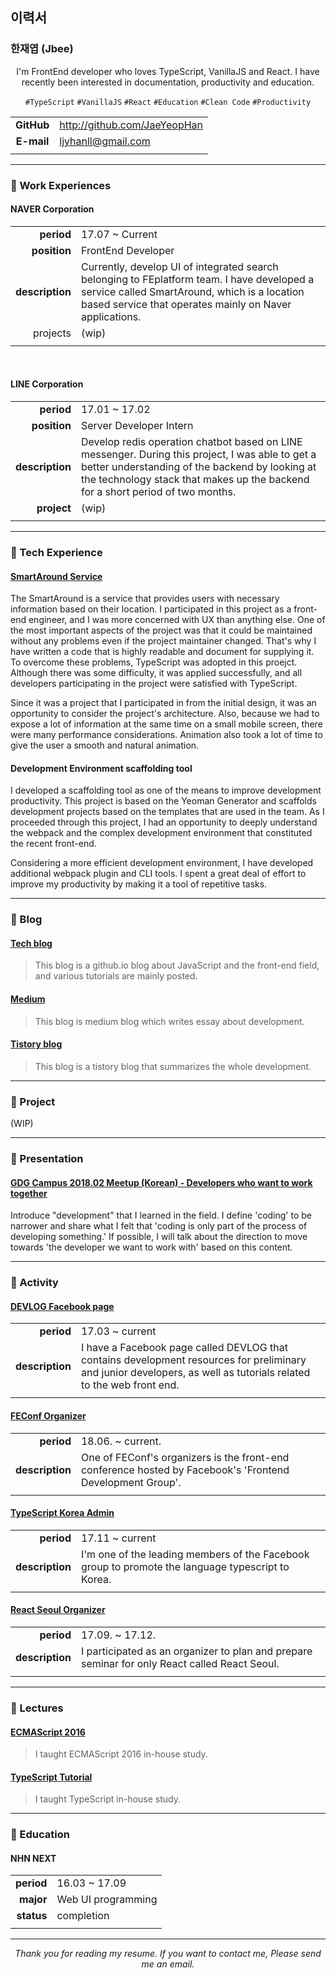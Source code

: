 ## 이력서

### 한재엽 (Jbee)

<div align="center">

I'm FrontEnd developer who loves TypeScript, VanillaJS and React. I have recently been interested in documentation, productivity and education.

`#TypeScript` `#VanillaJS` `#React` `#Education` `#Clean Code` `#Productivity`

</div>

|            |                              |
| :--------: | ---------------------------- |
| **GitHub** | http://github.com/JaeYeopHan |
| **E-mail** | ljyhanll@gmail.com           |
|            |                              |

---

### :lemon: Work Experiences

#### NAVER Corporation

|                 |                                                                                                                                                                                                       |
| --------------: | ----------------------------------------------------------------------------------------------------------------------------------------------------------------------------------------------------- |
| **period**      | 17.07 ~ Current                                                                                                                                                                                       |
| **position**    | FrontEnd Developer                                                                                                                                                                                    |
| **description** | Currently, develop UI of integrated search belonging to FEplatform team. I have developed a service called SmartAround, which is a location based service that operates mainly on Naver applications. |
| projects        | (wip)                                                                                                                                                                                                 |
|                 |                                                                                                                                                                                                       |

<br/>

#### LINE Corporation

|                 |                                                                                                                                                                                                                                      |
| --------------: | ------------------------------------------------------------------------------------------------------------------------------------------------------------------------------------------------------------------------------------ |
| **period**      | 17.01 ~ 17.02                                                                                                                                                                                                                        |
| **position**    | Server Developer Intern                                                                                                                                                                                                              |
| **description** | Develop redis operation chatbot based on LINE messenger. During this project, I was able to get a better understanding of the backend by looking at the technology stack that makes up the backend for a short period of two months. |
| **project**     | (wip)                                                                                                                                                                                                                                |
|                 |                                                                                                                                                                                                                                      |

---

### :banana: Tech Experience

#### [SmartAround Service](https://s.search.naver.com/p/around/search.naver)

The SmartAround is a service that provides users with necessary information based on their location. I participated in this project as a front-end engineer, and I was more concerned with UX than anything else. One of the most important aspects of the project was that it could be maintained without any problems even if the project maintainer changed. That's why I have written a code that is highly readable and document for supplying it. To overcome these problems, TypeScript was adopted in this proejct. Although there was some difficulty, it was applied successfully, and all developers participating in the project were satisfied with TypeScript.

Since it was a project that I participated in from the initial design, it was an opportunity to consider the project's architecture. Also, because we had to expose a lot of information at the same time on a small mobile screen, there were many performance considerations. Animation also took a lot of time to give the user a smooth and natural animation.

#### Development Environment scaffolding tool

I developed a scaffolding tool as one of the means to improve development productivity. This project is based on the Yeoman Generator and scaffolds development projects based on the templates that are used in the team. As I proceeded through this project, I had an opportunity to deeply understand the webpack and the complex development environment that constituted the recent front-end.

Considering a more efficient development environment, I have developed additional webpack plugin and CLI tools. I spent a great deal of effort to improve my productivity by making it a tool of repetitive tasks.


---

### :tangerine: Blog

#### [Tech blog](https://jaeyeophan.github.io)

> This blog is a github.io blog about JavaScript and the front-end field, and various tutorials are mainly posted.

#### [Medium](https://medium.com/@Jbee_)

> This blog is medium blog which writes essay about development.

#### [Tistory blog](http://asfirstalways.tistory.com/)

> This blog is a tistory blog that summarizes the whole development.

---

### :watermelon: Project

(WIP)

---

### :eggplant: Presentation

#### [GDG Campus 2018.02 Meetup (Korean) - Developers who want to work together](https://speakerdeck.com/jaeyeophan/gdg-campus-2018-meetup-balpyojaryo-hamgge-ilhago-sipeun-gaebalja)

Introduce "development" that I learned in the field. I define 'coding' to be narrower and share what I felt that 'coding is only part of the process of developing something.' If possible, I will talk about the direction to move towards 'the developer we want to work with' based on this content.

---

### :cherries: Activity

#### [DEVLOG Facebook page](https://www.facebook.com/Jbee.dev/)

|                 |                                                                                                                                                                    |
| --------------: | ------------------------------------------------------------------------------------------------------------------------------------------------------------------ |
| **period**      | 17.03 ~ current                                                                                                                                                    |
| **description** | I have a Facebook page called DEVLOG that contains development resources for preliminary and junior developers, as well as tutorials related to the web front end. |
|                 |                                                                                                                                                                    |


#### [FEConf Organizer](https://2017.feconf.kr/)

|                 |                                                                                                           |
| --------------: | --------------------------------------------------------------------------------------------------------- |
| **period**      | 18.06. ~ current.                                                                                         |
| **description** | One of FEConf's organizers is the front-end conference hosted by Facebook's 'Frontend Development Group'. |
|                 |                                                                                                           |


#### [TypeScript Korea Admin](https://www.facebook.com/groups/TSKorea/)

|                 |                                                                                                   |
| --------------: | ------------------------------------------------------------------------------------------------- |
| **period**      | 17.11 ~ current                                                                                   |
| **description** | I'm one of the leading members of the Facebook group to promote the language typescript to Korea. |
|                 |                                                                                                   |

#### [React Seoul Organizer](http://seoul.reactjs.kr/)

|                 |                                                                                               |
| --------------: | --------------------------------------------------------------------------------------------- |
| **period**      | 17.09. ~ 17.12.                                                                               |
| **description** | I participated as an organizer to plan and prepare seminar for only React called React Seoul. |
|                 |                                                                                               |

---

### :grapes: Lectures

#### [ECMAScript 2016](https://www.slideshare.net/JaeYeopHan/es6-1-let-const)

> I taught ECMAScript 2016 in-house study.

#### [TypeScript Tutorial](https://www.slideshare.net/JaeYeopHan/intro-typescript-playground)

> I taught TypeScript in-house study.

---

### :peach: Education

#### NHN NEXT

|            |                    |
| ---------: | ------------------ |
| **period** | 16.03 ~ 17.09      |
| **major**  | Web UI programming |
| **status** | completion         |
|            |                    |

---

<div align="center">

_Thank you for reading my resume. If you want to contact me, Please send me an email._

</div>
